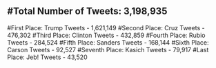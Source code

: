 #Total Number of Tweets: 3,198,935 
---
#First Place: Trump Tweets - 1,621,149
#Second Place: Cruz Tweets - 476,302
#Third Place: Clinton Tweets - 432,859
#Fourth Place: Rubio Tweets - 284,524
#Fifth Place: Sanders Tweets - 168,144
#Sixth Place: Carson Tweets - 92,527
#Seventh Place: Kasich Tweets - 79,917
#Last Place: Jeb! Tweets - 43,520
